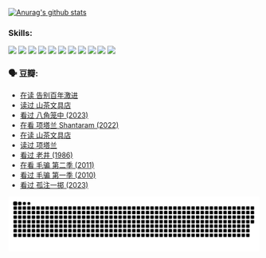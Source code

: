 
[![Anurag's github stats](https://github-readme-stats.vercel.app/api?username=w940853815)](https://github.com/anuraghazra/github-readme-stats)

### Skills:

<code><img height="32" src="https://cdn.jsdelivr.net/npm/simple-icons@v5/icons/python.svg"></code>
<code><img height="32" src="https://cdn.jsdelivr.net/npm/simple-icons@v5/icons/javascript.svg"></code>
<code><img height="32" src="https://cdn.jsdelivr.net/npm/simple-icons@v5/icons/django.svg"></code>
<code><img height="32" src="https://cdn.jsdelivr.net/npm/simple-icons@v5/icons/flask.svg"></code>
<code><img height="32" src="https://cdn.jsdelivr.net/npm/simple-icons@v5/icons/vuetify.svg"></code>
<code><img height="32" src="https://cdn.jsdelivr.net/npm/simple-icons@v5/icons/git.svg"></code>
<code><img height="32" src="https://cdn.jsdelivr.net/npm/simple-icons@v5/icons/docker.svg"></code>
<code><img height="32" src="https://cdn.jsdelivr.net/npm/simple-icons@v5/icons/postgresql.svg"></code>
<code><img height="32" src="https://cdn.jsdelivr.net/npm/simple-icons@v5/icons/elasticsearch.svg"></code>
<code><img height="32" src="https://cdn.jsdelivr.net/npm/simple-icons@v5/icons/macos.svg"></code>
<code><img height="32" src="https://cdn.jsdelivr.net/npm/simple-icons@v5/icons/linux.svg"></code>

### 🗣 豆瓣:

<!-- DOUBAN-ACTIVITIES:START -->
- [在读 告别百年激进](https://www.douban.com/people/136069238/status/4374953075/?_i=95572054)
- [读过 山茶文具店](https://www.douban.com/people/136069238/status/4374952154/?_i=95572054)
- [看过 八角笼中‎ (2023)](https://www.douban.com/people/136069238/status/4367541707/?_i=95572054)
- [在看 项塔兰 Shantaram‎ (2022)](https://www.douban.com/people/136069238/status/4365497032/?_i=95572055)
- [在读 山茶文具店](https://www.douban.com/people/136069238/status/4364620725/?_i=95572055)
- [读过 项塔兰](https://www.douban.com/people/136069238/status/4364620288/?_i=95572055)
- [看过 老井‎ (1986)](https://www.douban.com/people/136069238/status/4362366672/?_i=95572055)
- [在看 毛骗 第二季‎ (2011)](https://www.douban.com/people/136069238/status/4355752869/?_i=95572055)
- [看过 毛骗 第一季‎ (2010)](https://www.douban.com/people/136069238/status/4355752667/?_i=95572055)
- [看过 孤注一掷‎ (2023)](https://www.douban.com/people/136069238/status/4354774568/?_i=95572055)
<!-- DOUBAN-ACTIVITIES:END -->


![Snake animation](https://raw.githubusercontent.com/w940853815/w940853815/output/github-contribution-grid-snake.svg)

<!--
**w940853815/w940853815** is a ✨ _special_ ✨ repository because its `README.md` (this file) appears on your GitHub profile.

Here are some ideas to get you started:

- 🔭 I’m currently working on ...
- 🌱 I’m currently learning ...
- 👯 I’m looking to collaborate on ...
- 🤔 I’m looking for help with ...
- 💬 Ask me about ...
- 📫 How to reach me: ...
- 😄 Pronouns: ...
- ⚡ Fun fact: ...
-->
